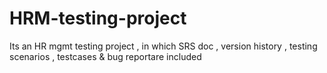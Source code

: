 # HRM-testing-project
Its an HR mgmt testing project , in which SRS doc , version history , testing scenarios , testcases &amp; bug reportare included
